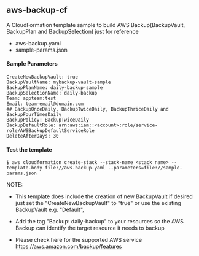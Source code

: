 ## aws-backup-cf

A CloudFormation template sample to build AWS Backup(BackupVault, BackupPlan and BackupSelection) just for reference

* aws-backup.yaml
* sample-params.json

#### Sample Parameters 

```
CreateNewBackupVault: true
BackupVaultName: mybackup-vault-sample
BackupPlanName: daily-backup-sample
BackupSelectionName: daily-backup
Team: appteam:test
Email: team-email@domain.com
## BackupOnceDaily, BackupTwiceDaily, BackupThriceDaily and BackupFourTimesDaily
BackupPolicy: BackupTwiceDaily
BackupDefaultRole: arn:aws:iam::<account>:role/service-role/AWSBackupDefaultServiceRole
DeleteAfterDays: 30
```

#### Test the template

```
$ aws cloudformation create-stack --stack-name <stack name> --template-body file://aws-backup.yaml --parameters=file://sample-params.json 
```


NOTE:

* This template does include the creation of new BackupVault if desired just set the "CreateNewBackupVault" to "true" or use the existing BackupVault e.g. "Default",  

* Add the tag "Backup: daily-backup" to your resources so the AWS Backup can identify the target resource it needs to backup

* Please check here for the supported AWS service https://aws.amazon.com/backup/features


